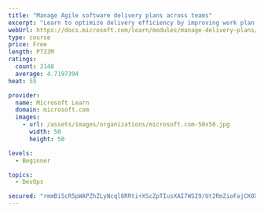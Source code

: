 ```yaml
---
title: "Manage Agile software delivery plans across teams"
excerpt: "Learn to optimize delivery efficiency by improving work plan visibility across teams."
webUrl: https://docs.microsoft.com/learn/modules/manage-delivery-plans/
type: course
price: Free
length: PT33M
ratings:
  count: 2148
  average: 4.7197394
heat: 55

provider:
  name: Microsoft Learn
  domain: microsoft.com
  images:
    - url: /assets/images/organizations/microsoft.com-50x50.jpg
      width: 50
      height: 50

levels:
  - Beginner

topics:
  - DevOps

secured: "rmmBi5cR5pWAPZhZLyNcql8RRti+XScZpTIusXAI7WSI9/Ut2RmZioFajCK0XGbuxTc9MVEhEQ0/uFVHabZiQuGRbY/Uj1JG96eRXz1XTLaHOlPzrdV3s+WUgRcrUARs5ia4VwsZfCABRnoqIyKaFh7Ytct0cFEQfVJvyvR7lU5JjucTq9v6wGGL2eEg4V39sw0fzLh6WxyId7fHPzERaC4AhsP3ZpZBCuN4DgyIsuhgDlj/WhnEnijThXWqnv89V5/XLTAw+4o40Yo0zGTsmZXddtyhNbodf/OD8mUKoChZhBTVhsAqd8Cn8QnZ9Y6Mvi2njqGkZSgjdy3+f714STtt579R3H8vS5HBsIiHjiYVmd5jKaQXmml50LVHs/OaUV7P9WGTl1CQd+HIbdpbNIsulKUC67KZDmaWQNnjkjM=;NMzVt+UZQe8yCc+cbACkvg=="
---
```


